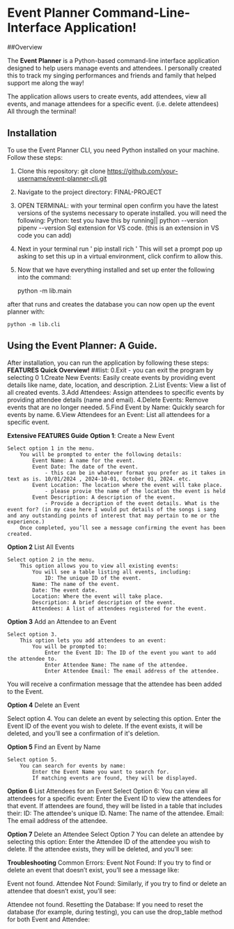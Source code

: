 # Event Planner Command-Line-Interface Application!

##Overview

The **Event Planner** is a Python-based command-line interface application designed to help users manage events and attendees.
I personally created this to track my singing performances and friends and family that helped support me along the way!

The application allows users to create events, add attendees, view all events, and manage attendees for a specific event. (i.e. delete attendees)
                    All through the terminal!
                    
                        
## Installation

To use the Event Planner CLI, you need Python installed on your machine. Follow these steps:

1. Clone this repository:
    git clone https://github.com/your-username/event-planner-cli.git

2. Navigate to the project directory:
    FINAL-PROJECT

3. OPEN TERMINAL:
    with your terminal open confirm you have the latest versions of the systems necessary to operate installed. you will need the following:
    Python: test you have this by running|| python --version
    pipenv --version 
    Sql extension for VS code. (this is an extension in VS code you can add)


4. Next in your terminal run ' pip install rich ' 
This will set a prompt pop up asking to set this up in a virtual environment, click confirm to allow this.

5. Now that we have everything installed and set up enter the following into the command:

    python -m lib.main

after that runs and creates the database you can now open up the event planner with:

    python -m lib.cli

## Using the Event Planner: A Guide.

After installation, you can run the application by following these steps:
**FEATURES Quick Overview!**
##list:
0.Exit - you can exit the program by selecting 0 
1.Create New Events:  Easily create events by providing event details like name, date, location, and description.
2.List Events: View a list of all created events.
3.Add Attendees: Assign attendees to specific events by providing attendee details (name and email).
4.Delete Events: Remove events that are no longer needed.
5.Find Event by Name: Quickly search for events by name.
6.View Attendees for an Event: List all attendees for a specific event.

**Extensive  FEATURES Guide**
**Option 1**:
Create a New Event

    Select option 1 in the menu.
        You will be prompted to enter the following details:
            Event Name: A name for the event.
            Event Date: The date of the event.
                - this can be in whatever format you prefer as it takes in text as is. 10/01/2024 , 2024-10-01, October 01, 2024. etc.
            Event Location: The location where the event will take place.
                - please provie the name of the location the event is held
            Event Description: A description of the event.
                - Provide a decription of the event details. What is the event for? (in my case here I would put details of the songs i sang and any outstanding points of interest that may pertain to me or the experience.)
        Once completed, you’ll see a message confirming the event has been created.

**Option 2**
List All Events

    Select option 2 in the menu.
        This option allows you to view all existing events:
            You will see a table listing all events, including:
                ID: The unique ID of the event.
            Name: The name of the event.
            Date: The event date.
            Location: Where the event will take place.
            Description: A brief description of the event.
            Attendees: A list of attendees registered for the event.

**Option 3**
Add an Attendee to an Event

    Select option 3.
        This option lets you add attendees to an event:
            You will be prompted to:
                Enter the Event ID: The ID of the event you want to add the attendee to.
                Enter Attendee Name: The name of the attendee.
                Enter Attendee Email: The email address of the attendee.

You will receive a confirmation message that the attendee has been added to the Event. 

**Option 4**
Delete an Event

Select option 4.
    You can delete an event by selecting this option.
        Enter the Event ID of the event you wish to delete.
        If the event exists, it will be deleted, and you’ll see a confirmation of it's deletion.

**Option 5**
Find an Event by Name

    Select option 5.
        You can search for events by name:
            Enter the Event Name you want to search for.
            If matching events are found, they will be displayed.

**Option 6**
List Attendees for an Event
    Select Option 6:
        You can view all attendees for a specific event:
            Enter the Event ID to view the attendees for that event.
            If attendees are found, they will be listed in a table that includes their:
                ID: The attendee's unique ID.
                Name: The name of the attendee.
                Email: The email address of the attendee.

**Option 7**
Delete an Attendee
Select Option 7
    You can delete an attendee by selecting this option:
        Enter the Attendee ID of the attendee you wish to delete.
        If the attendee exists, they will be deleted, and you’ll see:

**Troubleshooting**
Common Errors:
Event Not Found: If you try to find or delete an event that doesn’t exist, you’ll see a message like:


Event not found.
Attendee Not Found: Similarly, if you try to find or delete an attendee that doesn’t exist, you’ll see:


Attendee not found.
Resetting the Database:
If you need to reset the database (for example, during testing), you can use the drop_table method for both Event and Attendee:



